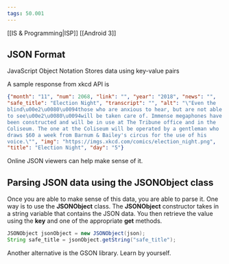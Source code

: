 ```yaml
---
tags: 50.001
---
```

[[IS & Programming|ISP]]
[[Android 3]]

## JSON Format
JavaScript Object Notation
Stores data using key-value pairs

A sample response from xkcd API is
```json
{"month": "11", "num": 2068, "link": "", "year": "2018", "news": "",  
"safe_title": "Election Night", "transcript": "", "alt": "\"Even the  
blind\u00e2\u0080\u0094those who are anxious to hear, but are not able  
to see\u00e2\u0080\u0094will be taken care of. Immense megaphones have  
been constructed and will be in use at The Tribune office and in the  
Coliseum. The one at the Coliseum will be operated by a gentleman who  
draws $60 a week from Barnum & Bailey's circus for the use of his  
voice.\"", "img": "https://imgs.xkcd.com/comics/election_night.png",  
"title": "Election Night", "day": "5"}
```

Online JSON viewers can help make sense of it.

## Parsing JSON data using the JSONObject class
Once you are able to make sense of this data, you are able to parse it. One way is to use the **JSONObject** class.
The **JSONObject** constructor takes in a string variable that contains the JSON data. You then retrieve the value using the **key** and one of the appropriate **get** methods.
```java
JSONObject jsonObject = new JSONObject(json);
String safe_title = jsonObject.getString("safe_title");
```

Another alternative is the GSON library. Learn by yourself.
